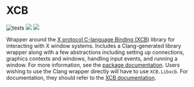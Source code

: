 # XCB

![tests](https://github.com/JuliaGL/XCB.jl/workflows/Run%20tests/badge.svg) [![](https://img.shields.io/badge/docs-stable-blue.svg)](https://serenity4.github.io/XCB.jl/stable) [![](https://img.shields.io/badge/docs-dev-blue.svg)](https://serenity4.github.io/XCB.jl/dev)

Wrapper around the [X protocol C-language Binding (XCB)](https://xcb.freedesktop.org/) library for interacting with X window systems.
Includes a Clang-generated library wrapper along with a few abstractions including setting up connections, graphics contexts and windows, handling input events, and running a window. For more information, see the [package documentation](https://serenity.github.io/XCB.jl/stable).
Users wishing to use the Clang wrapper directly will have to use `XCB.Libxcb`. For documentation, they should refer to the [XCB documentation](https://xcb.freedesktop.org/).
